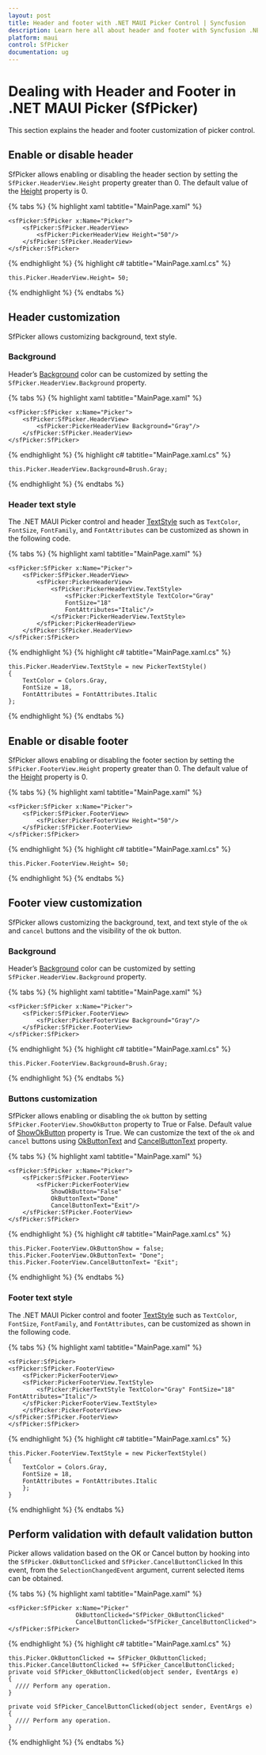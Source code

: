 ```yaml
---
layout: post
title: Header and footer with .NET MAUI Picker Control | Syncfusion
description: Learn here all about header and footer with Syncfusion .NET MAUI Picker (SfPicker) control.
platform: maui
control: SfPicker
documentation: ug
---
```


# Dealing with Header and Footer in .NET MAUI Picker (SfPicker)

This section explains the header and footer customization of picker control.

## Enable or disable header

SfPicker allows enabling or disabling the header section by setting the `SfPicker.HeaderView.Height` property greater than 0. The default value of the [Height](https://help.syncfusion.com/cr/maui/Syncfusion.Maui.Picker.PickerHeaderView.html#Syncfusion_Maui_Picker_PickerHeaderView_Height) property is 0.

{% tabs %}
{% highlight xaml tabtitle="MainPage.xaml" %}

    <sfPicker:SfPicker x:Name="Picker">
        <sfPicker:SfPicker.HeaderView>
            <sfPicker:PickerHeaderView Height="50"/>
        </sfPicker:SfPicker.HeaderView>
    </sfPicker:SfPicker>

{% endhighlight %}
{% highlight c# tabtitle="MainPage.xaml.cs" %}

    this.Picker.HeaderView.Height= 50;

{% endhighlight %}
{% endtabs %}

## Header customization

SfPicker allows customizing background, text style.

### Background

Header’s [Background](https://help.syncfusion.com/cr/maui/Syncfusion.Maui.Picker.PickerHeaderView.html#Syncfusion_Maui_Picker_PickerHeaderView_Background) color can be customized by setting the `SfPicker.HeaderView.Background` property.

{% tabs %}
{% highlight xaml tabtitle="MainPage.xaml" %}

    <sfPicker:SfPicker x:Name="Picker">
        <sfPicker:SfPicker.HeaderView>
            <sfPicker:PickerHeaderView Background="Gray"/>
        </sfPicker:SfPicker.HeaderView>
    </sfPicker:SfPicker>

{% endhighlight %}
{% highlight c# tabtitle="MainPage.xaml.cs" %}

    this.Picker.HeaderView.Background=Brush.Gray;

{% endhighlight %}
{% endtabs %}

### Header text style

The .NET MAUI Picker control and header [TextStyle](https://help.syncfusion.com/cr/maui/Syncfusion.Maui.Picker.PickerHeaderView.html#Syncfusion_Maui_Picker_PickerHeaderView_TextStyle) such as `TextColor`, `FontSize`, `FontFamily`, and `FontAttributes` can be customized as shown in the following code.

{% tabs %}
{% highlight xaml tabtitle="MainPage.xaml" %}

    <sfPicker:SfPicker x:Name="Picker">
        <sfPicker:SfPicker.HeaderView>
            <sfPicker:PickerHeaderView>
                <sfPicker:PickerHeaderView.TextStyle>
                    <sfPicker:PickerTextStyle TextColor="Gray" 
                    FontSize="18" 
                    FontAttributes="Italic"/>
                </sfPicker:PickerHeaderView.TextStyle>
            </sfPicker:PickerHeaderView>
        </sfPicker:SfPicker.HeaderView>
    </sfPicker:SfPicker>

{% endhighlight %}
{% highlight c# tabtitle="MainPage.xaml.cs" %}

    this.Picker.HeaderView.TextStyle = new PickerTextStyle()
    {
        TextColor = Colors.Gray,
        FontSize = 18,
        FontAttributes = FontAttributes.Italic
    };

{% endhighlight %}
{% endtabs %}

## Enable or disable footer

SfPicker allows enabling or disabling the footer section by setting the `SfPicker.FooterView.Height` property greater than 0. The default value of the [Height](https://help.syncfusion.com/cr/maui/Syncfusion.Maui.Picker.PickerFooterView.html#Syncfusion_Maui_Picker_PickerFooterView_Height) property is 0.

{% tabs %}
{% highlight xaml tabtitle="MainPage.xaml" %}

    <sfPicker:SfPicker x:Name="Picker">
        <sfPicker:SfPicker.FooterView>
            <sfPicker:PickerFooterView Height="50"/>
        </sfPicker:SfPicker.FooterView>
    </sfPicker:SfPicker>

{% endhighlight %}
{% highlight c# tabtitle="MainPage.xaml.cs" %}

    this.Picker.FooterView.Height= 50;

{% endhighlight %}
{% endtabs %}

## Footer view customization

SfPicker allows customizing the background, text, and text style of the `ok` and `cancel` buttons and the visibility of the ok button.

### Background

Header’s [Background](https://help.syncfusion.com/cr/maui/Syncfusion.Maui.Picker.PickerFooterView.html#Syncfusion_Maui_Picker_PickerFooterView_Background) color can be customized by setting `SfPicker.HeaderView.Background` property.

{% tabs %}
{% highlight xaml tabtitle="MainPage.xaml" %}

    <sfPicker:SfPicker x:Name="Picker">
        <sfPicker:SfPicker.FooterView>
            <sfPicker:PickerFooterView Background="Gray"/>
        </sfPicker:SfPicker.FooterView>
    </sfPicker:SfPicker>
</ContentPage>

{% endhighlight %}
{% highlight c# tabtitle="MainPage.xaml.cs" %}

    this.Picker.FooterView.Background=Brush.Gray;

{% endhighlight %}
{% endtabs %}

### Buttons customization

SfPicker allows enabling or disabling the `ok` button by setting `SfPicker.FooterView.ShowOkButton` property to True or False. Default value of [ShowOkButton](https://help.syncfusion.com/cr/maui/Syncfusion.Maui.Picker.PickerFooterView.html#Syncfusion_Maui_Picker_PickerFooterView_ShowOkButton) property is True. We can customize the text of the `ok` and `cancel` buttons using [OkButtonText](https://help.syncfusion.com/cr/maui/Syncfusion.Maui.Picker.PickerFooterView.html#Syncfusion_Maui_Picker_PickerFooterView_OkButtonText) and [CancelButtonText](https://help.syncfusion.com/cr/maui/Syncfusion.Maui.Picker.PickerFooterView.html#Syncfusion_Maui_Picker_PickerFooterView_CancelButtonText) property.

{% tabs %}
{% highlight xaml tabtitle="MainPage.xaml" %}

    <sfPicker:SfPicker x:Name="Picker">
        <sfPicker:SfPicker.FooterView>
            <sfPicker:PickerFooterView 
                ShowOkButton="False" 
                OkButtonText="Done" 
                CancelButtonText="Exit"/>
        </sfPicker:SfPicker.FooterView>
    </sfPicker:SfPicker>

{% endhighlight %}
{% highlight c# tabtitle="MainPage.xaml.cs" %}

    this.Picker.FooterView.OkButtonShow = false;
    this.Picker.FooterView.OkButtonText= "Done";
    this.Picker.FooterView.CancelButtonText= "Exit";
  
{% endhighlight %}
{% endtabs %}

### Footer text style

The .NET MAUI Picker control and footer [TextStyle](https://help.syncfusion.com/cr/maui/Syncfusion.Maui.Picker.PickerFooterView.html#Syncfusion_Maui_Picker_PickerFooterView_TextStyle) such as `TextColor`, `FontSize`, `FontFamily`, and `FontAttributes`, can be customized as shown in the following code.

{% tabs %}
{% highlight xaml tabtitle="MainPage.xaml" %}

    <sfPicker:SfPicker>
    <sfPicker:SfPicker.FooterView>
        <sfPicker:PickerFooterView>
        <sfPicker:PickerFooterView.TextStyle>
            <sfPicker:PickerTextStyle TextColor="Gray" FontSize="18" FontAttributes="Italic"/>
        </sfPicker:PickerFooterView.TextStyle>
        </sfPicker:PickerFooterView>
    </sfPicker:SfPicker.FooterView>
    </sfPicker:SfPicker>

{% endhighlight %}
{% highlight c# tabtitle="MainPage.xaml.cs" %}

    this.Picker.FooterView.TextStyle = new PickerTextStyle()
    {
        TextColor = Colors.Gray,
        FontSize = 18,
        FontAttributes = FontAttributes.Italic
        };
    }

{% endhighlight %}
{% endtabs %}

## Perform validation with default validation button

Picker allows validation based on the OK or Cancel button by hooking into the `SfPicker.OkButtonClicked` and `SfPicker.CancelButtonClicked` In this event, from the `SelectionChangedEvent` argument, current selected items can be obtained.

{% tabs %}
{% highlight xaml tabtitle="MainPage.xaml" %}

    <sfPicker:SfPicker x:Name="Picker"
                       OkButtonClicked="SfPicker_OkButtonClicked"
                       CancelButtonClicked="SfPicker_CancelButtonClicked">
    </sfPicker:SfPicker>

{% endhighlight %}
{% highlight c# tabtitle="MainPage.xaml.cs" %}

    this.Picker.OkButtonClicked += SfPicker_OkButtonClicked;
    this.Picker.CancelButtonClicked += SfPicker_CancelButtonClicked;
    private void SfPicker_OkButtonClicked(object sender, EventArgs e)
    {
      //// Perform any operation.
    }

    private void SfPicker_CancelButtonClicked(object sender, EventArgs e)
    {
      //// Perform any operation.
    }
    
{% endhighlight %}
{% endtabs %}